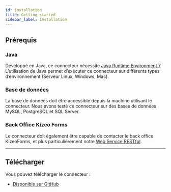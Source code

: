 ```yaml
---
id: installation
title: Getting started
sidebar_label: Installation
---
```


## Prérequis
### **Java**
Développé en Java, ce connecteur nécessite <a href="https://www.java.com/en/download/win8.jsp" target="_blank">Java Runtime Environment 7</a>. L’utilisation de Java permet d’exécuter ce connecteur sur différents types d’environnement (Serveur Linux, Windows, Mac).
### **Base de données**
La base de données doit être accessible depuis la machine utilisant le connecteur. Nous avons testé ce connecteur sur des bases de données MySQL, PostgreSQL et SQL Server.
### **Back Office Kizeo Forms**
Le connecteur doit également être capable de contacter le back office KizeoForms, et plus particulièrement notre <a href="https://www.kizeoforms.com/rest/v3/doc/" target="_blank">Web Service RESTful</a>.

***
## Télécharger
Vous pouvez télécharger le connecteur :

- <a href="https://github.com/kizeo/Kizeo-Connector/releases/latest" target="_blank">Disponible sur GitHub</a>
